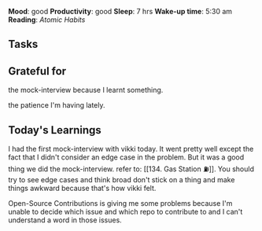 **Mood**: good
**Productivity**: good
**Sleep**: 7 hrs
**Wake-up time**: 5:30 am
**Reading**: *Atomic Habits*

## Tasks

## Grateful for
the mock-interview because I learnt something.

the patience I'm having lately.

## Today's Learnings
I had the first mock-interview with vikki today. It went pretty well except the fact that I didn't consider an edge case in the problem. But it was a good thing we did the mock-interview. refer to: [[134. Gas Station ⛽️]]. You should try to see edge cases and think broad don't stick on a thing and make things awkward because that's how vikki felt.

Open-Source Contributions is giving me some problems because I'm unable to decide which issue and which repo to contribute to and I can't understand a word in those issues.
